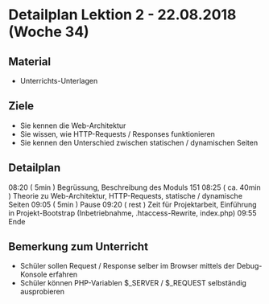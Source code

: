 Detailplan Lektion 2 - 22.08.2018 (Woche 34)
===========================================

Material
--------

* Unterrichts-Unterlagen

Ziele
-----

* Sie kennen die Web-Architektur
* Sie wissen, wie HTTP-Requests / Responses funktionieren
* Sie kennen den Unterschied zwischen statischen / dynamischen Seiten

Detailplan
----------

08:20 ( 5min )      Begrüssung, Beschreibung des Moduls 151
08:25 ( ca. 40min ) Theorie zu Web-Architektur, HTTP-Requests, statische / dynamische Seiten
09:05 ( 5min )      Pause
09:20 ( rest )      Zeit für Projektarbeit, Einführung in Projekt-Bootstrap (Inbetriebnahme, .htaccess-Rewrite, index.php)
09:55 Ende

Bemerkung zum Unterricht
------------------------

* Schüler sollen Request / Response selber im Browser mittels der Debug-Konsole erfahren
* Schüler können PHP-Variablen $_SERVER / $_REQUEST selbständig ausprobieren

